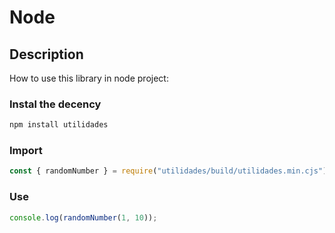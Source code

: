 # Node

## Description

How to use this library in node project:

### Instal the decency

```sh
npm install utilidades
```

### Import

```js
const { randomNumber } = require("utilidades/build/utilidades.min.cjs");
```

### Use

```js
console.log(randomNumber(1, 10));
```
